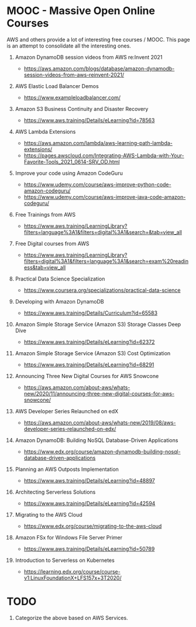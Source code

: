 # MOOC - Massive Open Online Courses

AWS and others provide a lot of interesting free courses / MOOC. This page is an attempt to consolidate all the interesting ones.

1. Amazon DynamoDB session videos from AWS re:Invent 2021
    - https://aws.amazon.com/blogs/database/amazon-dynamodb-session-videos-from-aws-reinvent-2021/

1. AWS Elastic Load Balancer Demos
    - https://www.exampleloadbalancer.com/

1. Amazon S3 Business Continuity and Disaster Recovery
    - https://www.aws.training/Details/eLearning?id=78563

1. AWS Lambda Extensions
    - https://aws.amazon.com/lambda/aws-learning-path-lambda-extensions/
    - https://pages.awscloud.com/Integrating-AWS-Lambda-with-Your-Favorite-Tools_2021_0614-SRV_OD.html

1. Improve your code using Amazon CodeGuru
    - https://www.udemy.com/course/aws-improve-python-code-amazon-codeguru/
    - https://www.udemy.com/course/aws-improve-java-code-amazon-codeguru/

1. Free Trainings from AWS
    - https://www.aws.training/LearningLibrary?filters=language%3A1&filters=digital%3A1&search=&tab=view_all

1. Free Digital courses from AWS
    - https://www.aws.training/LearningLibrary?filters=digital%3A1&filters=language%3A1&search=exam%20readiness&tab=view_all

1. Practical Data Science Specialization
    - https://www.coursera.org/specializations/practical-data-science

1. Developing with Amazon DynamoDB
    - https://www.aws.training/Details/Curriculum?id=65583

1. Amazon Simple Storage Service (Amazon S3) Storage Classes Deep Dive
    - https://www.aws.training/Details/eLearning?id=62372

1. Amazon Simple Storage Service (Amazon S3) Cost Optimization
    - https://www.aws.training/Details/eLearning?id=68291

1. Announcing Three New Digital Courses for AWS Snowcone
    - https://aws.amazon.com/about-aws/whats-new/2020/11/announcing-three-new-digital-courses-for-aws-snowcone/

1. AWS Developer Series Relaunched on edX
    - https://aws.amazon.com/about-aws/whats-new/2019/08/aws-developer-series-relaunched-on-edx/

1. Amazon DynamoDB: Building NoSQL Database-Driven Applications
    - https://www.edx.org/course/amazon-dynamodb-building-nosql-database-driven-applications

1. Planning an AWS Outposts Implementation
    - https://www.aws.training/Details/eLearning?id=48897

1. Architecting Serverless Solutions
    - https://www.aws.training/Details/eLearning?id=42594

1. Migrating to the AWS Cloud
    - https://www.edx.org/course/migrating-to-the-aws-cloud

1. Amazon FSx for Windows File Server Primer
    - https://www.aws.training/Details/eLearning?id=50789

1. Introduction to Serverless on Kubernetes
    - https://learning.edx.org/course/course-v1:LinuxFoundationX+LFS157x+3T2020/

# TODO

1. Categorize the above based on AWS Services.